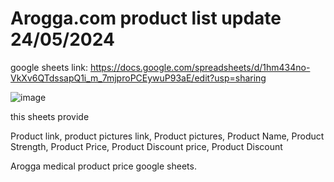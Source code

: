# Arogga.com product list update 24/05/2024
google sheets link: https://docs.google.com/spreadsheets/d/1hm434no-VkXv6QTdssapQ1i_m_7mjproPCEywuP93aE/edit?usp=sharing

![image](https://github.com/samiulazam/arogga.com/assets/30855326/a0fa170a-52b7-476e-b5bd-99e55f0c1b6b)


this sheets provide

Product link,	product pictures link,	Product pictures,	Product Name, 	Product Strength,	Product Price,	Product Discount price,	Product Discount

Arogga medical product price google sheets.
